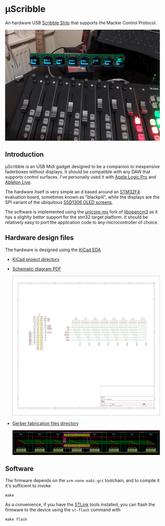 # µScribble

An hardware USB [Scribble Strip](https://www.sweetwater.com/insync/scribble-strip/)
 that supports the Mackie Control Protocol.

<img
  src="https://github.com/biappi/muScribble/blob/master/hardware/images/mu-scribble.gif?raw=true"
  alt="µScribble in action"
  width="640" height="360"
/>


## Introduction

µScribble is an USB Midi gadget designed to be a companion to inexpensive faderboxes
without displays. It should be compatible with any DAW that supports control surfaces.
I've personally used it with [Apple Logic Pro](https://www.apple.com/logic-pro/) and
[Ableton Live](https://www.ableton.com/en/live/).

The hardware itself is very simple an d based around an
[STM32F4](https://www.st.com/en/microcontrollers-microprocessors/stm32f4-series.html)
evaluation board, sometimes known as "blackpill", while the displays are the SPI variant
of the ubiquitous [SSD1306 OLED screens](https://cdn-shop.adafruit.com/datasheets/SSD1306.pdf).

The software is implemented using the [unicore-mx](https://github.com/insane-adding-machines/unicore-mx)
fork of [libopencm3](https://github.com/libopencm3/libopencm3) as it has a slighlty
better support for the stm32 target platform. It should be relatively easy to port
the application code to any microcontroller of choice.


## Hardware design files

The hardware is designed using the [KiCad EDA](https://kicad-pcb.org)

* [KiCad project directory](hardware/kicad)
* [Schematic diagram PDF](hardware/images/schema.pdf)

  <img
    src="https://github.com/biappi/muScribble/blob/master/hardware/images/schema-thumb.png?raw=true"
    alt="Schematic diagram thumbnail"
    width="640"
    height="453"
  />

* [Gerber fabrication files directory](hardware/gerbers)

  <img
    src="https://github.com/biappi/muScribble/blob/master/hardware/images/pcb-thumb.png?raw=true"
    alt="PCB diagram thumbnail"
    width="640"
    height="80"
  />
  
  
## Software

The firmware depends on the `arm-none-eabi-gcc` toolchain, and to compile it
it's sufficient to invoke

```
make
```

As a convenience, if you have the [STLink](https://github.com/stlink-org/stlink/)
tools installed, you can flash the firmware to the device using the `st-flash` command
with

```
make flash
```
